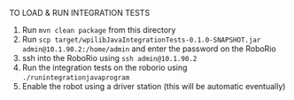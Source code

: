 TO LOAD & RUN INTEGRATION TESTS

1. Run `mvn clean package` from this directory
2. Run `scp target/wpilibJavaIntegrationTests-0.1.0-SNAPSHOT.jar admin@10.1.90.2:/home/admin` and enter the password on the RoboRio
3. ssh into the RoboRio using `ssh admin@10.1.90.2`
4. Run the integration tests on the roborio using `./runintegrationjavaprogram`
5. Enable the robot using a driver station (this will be automatic eventually)
